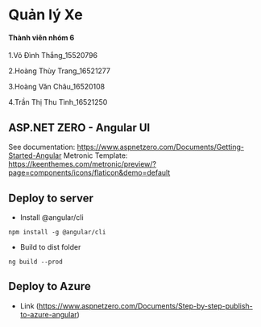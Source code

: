 
# Quản lý Xe
<h4>Thành viên nhóm 6</h4>
<p>1.Võ Đình Thắng_15520796</p>
<p>2.Hoàng Thùy Trang_16521277</p>
<p>3.Hoàng Văn Châu_16520108</p>
<p>4.Trần Thị Thu Tình_16521250</p>


## ASP.NET ZERO - Angular UI

See documentation: https://www.aspnetzero.com/Documents/Getting-Started-Angular
Metronic Template: https://keenthemes.com/metronic/preview/?page=components/icons/flaticon&demo=default

## Deploy to server

- Install @angular/cli
```
npm install -g @angular/cli
```
- Build to dist folder
```
ng build --prod
```
## Deploy to Azure

- Link (https://www.aspnetzero.com/Documents/Step-by-step-publish-to-azure-angular)
